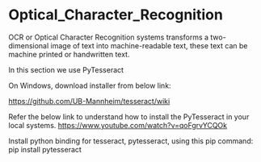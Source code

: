 # Optical_Character_Recognition

OCR  or Optical Character Recognition systems transforms a two-dimensional image of text into machine-readable text, these text can be machine printed or handwritten text.

In this section we use PyTesseract 

On Windows, download installer from below link:

https://github.com/UB-Mannheim/tesseract/wiki

Refer the below link to understand how to install the PyTesseract in your local systems.
https://www.youtube.com/watch?v=qoFgrvYCQOk

Install python binding for tesseract, pytesseract, using this pip command:
  pip install pytesseract
